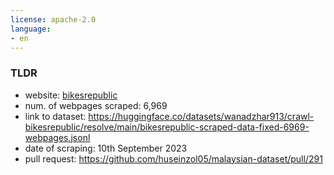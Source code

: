 ```yaml
---
license: apache-2.0
language:
- en
---
```

### TLDR
- website: [bikesrepublic](https://www.bikesrepublic.com/)
- num. of webpages scraped: 6,969
- link to dataset: https://huggingface.co/datasets/wanadzhar913/crawl-bikesrepublic/resolve/main/bikesrepublic-scraped-data-fixed-6969-webpages.jsonl
- date of scraping: 10th September 2023
- pull request: https://github.com/huseinzol05/malaysian-dataset/pull/291